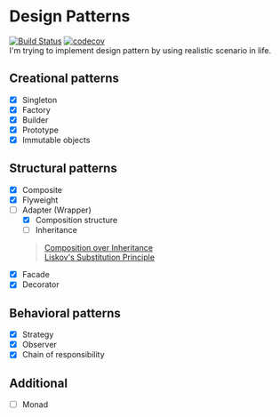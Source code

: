 # Design Patterns
[![Build Status](https://img.shields.io/travis/kliangh/design-patterns.svg)](https://travis-ci.org/kliangh/design-patterns) [![codecov](https://img.shields.io/codecov/c/github/kliangh/design-patterns.svg)](https://codecov.io/gh/kliangh/design-patterns)  
I'm trying to implement design pattern by using realistic scenario in life.  

## Creational patterns
- [x] Singleton
- [x] Factory
- [x] Builder
- [x] Prototype
- [x] Immutable objects
## Structural patterns
- [x] Composite
- [x] Flyweight
- [ ] Adapter (Wrapper)
    - [x] Composition structure
    - [ ] Inheritance
    > [Composition over Inheritance][COI]  
      [Liskov's Substitution Principle][LSP]
- [X] Facade
- [x] Decorator
## Behavioral patterns
- [x] Strategy
- [x] Observer
- [x] Chain of responsibility

## Additional
- [ ] Monad

[COI]: http://clean-code-developer.com/grades/grade-1-red/#Favour_Composition_over_Inheritance_FCoI
[LSP]: http://www.oodesign.com/liskov-s-substitution-principle.html